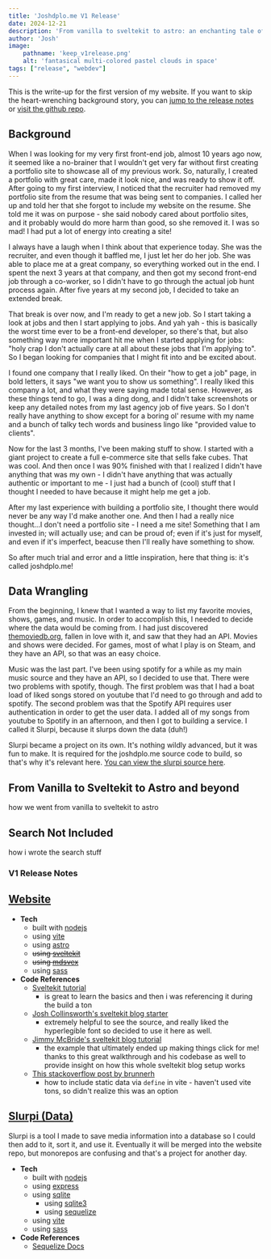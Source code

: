 ```yaml
---
title: 'Joshdplo.me V1 Release'
date: 2024-12-21
description: 'From vanilla to sveltekit to astro: an enchanting tale of triumph in the face of terror and despair.'
author: 'Josh'
image:
    pathname: 'keep_v1release.png'
    alt: 'fantasical multi-colored pastel clouds in space'
tags: ["release", "webdev"]
---
```

This is the write-up for the first version of my website. If you want to skip the heart-wrenching background story, you can [jump to the release notes](#v1-release-notes) or [visit the github repo](https://github.com/joshdplo/joshdplo.me).

## Background
When I was looking for my very first front-end job, almost 10 years ago now, it seemed like a no-brainer that I wouldn't get very far without first creating a portfolio site to showcase all of my previous work. So, naturally, I created a portfolio with great care, made it look nice, and was ready to show it off. After going to my first interview, I noticed that the recruiter had removed my portfolio site from the resume that was being sent to companies. I called her up and told her that she forgot to include my website on the resume. She told me it was on purpose - she said nobody cared about portfolio sites, and it probably would do more harm than good, so she removed it. I was so mad! I had put a lot of energy into creating a site!

I always have a laugh when I think about that experience today. She was the recruiter, and even though it baffled me, I just let her do her job. She was able to place me at a great company, so everything worked out in the end. I spent the next 3 years at that company, and then got my second front-end job through a co-worker, so I didn't have to go through the actual job hunt process again. After five years at my second job, I decided to take an extended break.

That break is over now, and I'm ready to get a new job. So I start taking a look at jobs and then I start applying to jobs. And yah yah - this is basically the worst time ever to be a front-end developer, so there's that, but also something way more important hit me when I started applying for jobs: "holy crap I don't actually care at all about these jobs that I'm applying to". So I began looking for companies that I might fit into and be excited about.

I found one company that I really liked. On their "how to get a job" page, in bold letters, it says "we want you to show us something". I really liked this company a lot, and what they were saying made total sense. However, as these things tend to go, I was a ding dong, and I didn't take screenshots or keep any detailed notes from my last agency job of five years. So I don't really have anything to show except for a boring ol' resume with my name and a bunch of talky tech words and business lingo like "provided value to clients".

Now for the last 3 months, I've been making stuff to show. I started with a giant project to create a full e-commerce site that sells fake cubes. That was cool. And then once I was 90% finished with that I realized I didn't have anything that was my own - I didn't have anything that was actually authentic or important to me - I just had a bunch of (cool) stuff that I thought I needed to have because it might help me get a job.

After my last experience with building a portfolio site, I thought there would never be any way I'd make another one. And then I had a really nice thought...I don't need a portfolio site - I need a me site! Something that I am invested in; will actually use; and can be proud of; even if it's just for myself, and even if it's imperfect, beacuse then I'll really have something to show.

So after much trial and error and a little inspiration, here that thing is: it's called joshdplo.me!

## Data Wrangling
From the beginning, I knew that I wanted a way to list my favorite movies, shows, games, and music. In order to accomplish this, I needed to decide where the data would be coming from. I had just discovered [themoviedb.org](https://www.themoviedb.org/), fallen in love with it, and saw that they had an API. Movies and shows were decided. For games, most of what I play is on Steam, and they have an API, so that was an easy choice.

Music was the last part. I've been using spotify for a while as my main music source and they have an API, so I decided to use that. There were two problems with spotify, though. The first problem was that I had a boat load of liked songs stored on youtube that I'd need to go through and add to spotify. The second problem was that the Spotify API requires user authentication in order to get the user data. I added all of my songs from youtube to Spotify in an afternoon, and then I got to building a service. I called it Slurpi, because it slurps down the data (duh!)

Slurpi became a project on its own. It's nothing wildly advanced, but it was fun to make. It is required for the joshdplo.me source code to build, so that's why it's relevant here. [You can view the slurpi source here](https://github.com/joshdplo/slurpi).

## From Vanilla to Sveltekit to Astro and beyond
how we went from vanilla to sveltekit to astro

## Search Not Included
how i wrote the search stuff

### V1 Release Notes
## [Website](https://github.com/joshdplo/joshdplo.me)
- **Tech**
  - built with [nodejs](https://nodejs.org/en)
  - using [vite](https://vite.dev)
  - using [astro](https://astro.build)
  - ~~using [sveltekit](https://svelte.dev/docs/kit/introduction)~~
  - ~~using [mdsvex](https://github.com/pngwn/MDsveX)~~
  - using [sass](https://sass-lang.com/)
- **Code References**
  - [Sveltekit tutorial](https://svelte.dev/tutorial/kit/introducing-sveltekit)
    - is great to learn the basics and then i was referencing it during the build a ton
  - [Josh Collinsworth's sveltekit blog starter](https://github.com/josh-collinsworth/sveltekit-blog-starter/tree/main)
    - extremely helpful to see the source, and really liked the hyperlegible font so decided to use it here as well.
  - [Jimmy McBride's sveltekit blog tutorial](https://jimmymcbride.dev/blog/sveltekit-blog)
    - the example that ultimately ended up making things click for me! thanks to this great walkthrough and his codebase as well to provide insight on how this whole sveltekit blog setup works
  - [This stackoverflow post by brunnerh](https://stackoverflow.com/a/76147868)
    - how to include static data via `define` in vite - haven't used vite tons, so didn't realize this was an option

## [Slurpi (Data)](https://github.com/joshdplo/slurpi)
Slurpi is a tool I made to save media information into a database so I could then 
add to it, sort it, and use it. Eventually it will be merged into the website repo, but 
monorepos are confusing and that's a project for another day.

- **Tech**
  - built with [nodejs](https://nodejs.org/en)
  - using [express](https://expressjs.com/)
  - using [sqlite](https://www.sqlite.org/)
    - using [sqlite3](https://github.com/TryGhost/node-sqlite3)
    - using [sequelize](https://sequelize.org/)
  - using [vite](https://vite.dev/)
  - using [sass](https://sass-lang.com/)
- **Code References**
  - [Sequelize Docs](https://sequelize.org/docs/v6/getting-started/)
  